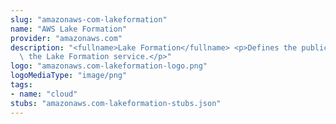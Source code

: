 ```yaml
---
slug: "amazonaws-com-lakeformation"
name: "AWS Lake Formation"
provider: "amazonaws.com"
description: "<fullname>Lake Formation</fullname> <p>Defines the public endpoint for\
  \ the Lake Formation service.</p>"
logo: "amazonaws.com-lakeformation-logo.png"
logoMediaType: "image/png"
tags:
- name: "cloud"
stubs: "amazonaws.com-lakeformation-stubs.json"
---
```

